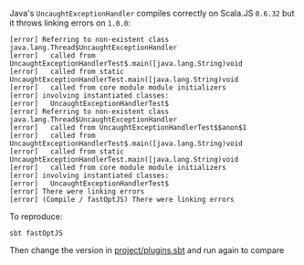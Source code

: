 Java's `UncaughtExceptionHandler` compiles correctly on Scala.JS `0.6.32` but it throws linking errors on `1.0.0`:

``` 
[error] Referring to non-existent class java.lang.Thread$UncaughtExceptionHandler
[error]   called from UncaughtExceptionHandlerTest$.main([java.lang.String)void
[error]   called from static UncaughtExceptionHandlerTest.main([java.lang.String)void
[error]   called from core module module initializers
[error] involving instantiated classes:
[error]   UncaughtExceptionHandlerTest$
[error] Referring to non-existent class java.lang.Thread$UncaughtExceptionHandler
[error]   called from UncaughtExceptionHandlerTest$$anon$1
[error]   called from UncaughtExceptionHandlerTest$.main([java.lang.String)void
[error]   called from static UncaughtExceptionHandlerTest.main([java.lang.String)void
[error]   called from core module module initializers
[error] involving instantiated classes:
[error]   UncaughtExceptionHandlerTest$
[error] There were linking errors
[error] (Compile / fastOptJS) There were linking errors
```


To reproduce:

``` 
sbt fastOptJS
```

Then change the version in [project/plugins.sbt](./project/plugins.sbt) and run again to compare